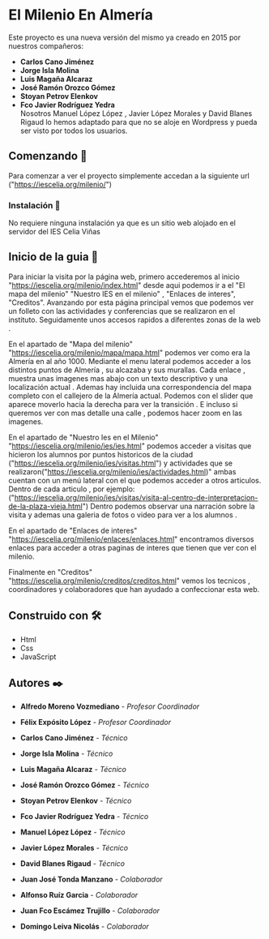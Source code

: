 # El Milenio En Almería

Este proyecto es  una nueva versión del mismo ya creado en 2015 por nuestros compañeros:
* **Carlos Cano Jiménez** 
* **Jorge Isla Molina** 
* **Luis Magaña Alcaraz** 
* **José Ramón Orozco Gómez** 
* **Stoyan Petrov Elenkov** 
* **Fco Javier Rodríguez Yedra** <br>
 Nosotros Manuel López López , Javier López Morales y David Blanes Rigaud lo hemos adaptado  para que no se aloje en Wordpress y pueda ser visto por todos los usuarios.

## Comenzando 🚀

Para comenzar a ver el proyecto simplemente accedan a la siguiente url ("https://iescelia.org/milenio/")


### Instalación 🔧
No requiere ninguna instalación ya que es un sitio web alojado en el servidor del IES Celia Viñas

## Inicio de la guia 📄

Para iniciar la visita por la página web, primero accederemos al inicio "https://iescelia.org/milenio/index.html" desde aqui podemos ir a el "El mapa del milenio"
"Nuestro IES en el milenio" , "Enlaces de interes", "Creditos". Avanzando por esta página principal vemos que podemos ver un folleto con las actividades  y conferencias
que se realizaron en el instituto. Seguidamente unos accesos rapidos a diferentes zonas de la web .

En el apartado de "Mapa del milenio" "https://iescelia.org/milenio/mapa/mapa.html" podemos ver como era la Almería en al año 1000. Mediante el menu lateral
podemos acceder a los distintos puntos de Almería , su alcazaba y sus murallas. Cada enlace , muestra unas imagenes mas abajo con un texto descriptivo y una
localización actual . Ademas hay incluida una correspondencia del mapa completo con el callejero de la Almería actual. Podemos con el slider que aparece moverlo
hacia la derecha para ver la transición . E incluso si queremos ver con mas detalle una calle , podemos hacer zoom en las imagenes.

En el apartado de "Nuestro Ies en el Milenio" "https://iescelia.org/milenio/ies/ies.html" podemos acceder a visitas que hicieron los alumnos por puntos historicos
de la ciudad ("https://iescelia.org/milenio/ies/visitas.html") y actividades que se realizaron("https://iescelia.org/milenio/ies/actividades.html)" ambas cuentan con
un menú lateral con el que podemos acceder a otros articulos. Dentro de cada articulo , por ejemplo: 
("https://iescelia.org/milenio/ies/visitas/visita-al-centro-de-interpretacion-de-la-plaza-vieja.html") Dentro podemos observar una narración sobre la visita y ademas
una galeria de fotos o video para ver a los alumnos .

En el apartado de "Enlaces de interes" "https://iescelia.org/milenio/enlaces/enlaces.html" encontramos diversos enlaces para acceder a otras paginas de interes que tienen
que ver con el milenio.

Finalmente en "Creditos" "https://iescelia.org/milenio/creditos/creditos.html"  vemos los tecnicos , coordinadores y colaboradores que han ayudado a confeccionar esta web.



## Construido con 🛠️


* Html
* Css
* JavaScript


## Autores ✒️


* **Alfredo Moreno Vozmediano** - *Profesor Coordinador*
* **Félix Expósito López** - *Profesor Coordinador* 

* **Carlos Cano Jiménez** - *Técnico*
* **Jorge Isla Molina** - *Técnico* 
* **Luis Magaña Alcaraz** - *Técnico*
* **José Ramón Orozco Gómez** - *Técnico* 
* **Stoyan Petrov Elenkov** - *Técnico*
* **Fco Javier Rodríguez Yedra** - *Técnico* 
* **Manuel López López** - *Técnico*
* **Javier López Morales** - *Técnico* 
* **David Blanes Rigaud** - *Técnico*

* **Juan José Tonda Manzano** - *Colaborador*
* **Alfonso Ruíz Garcia** - *Colaborador* 
* **Juan Fco Escámez Trujillo** - *Colaborador*
* **Domingo Leiva Nicolás** - *Colaborador* 

